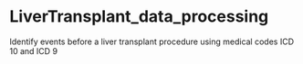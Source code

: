 # LiverTransplant_data_processing
Identify events before a liver transplant procedure using medical codes ICD 10 and ICD 9
